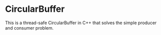 # CircularBuffer

This is a thread-safe CircularBuffer in C++ that solves the simple producer and consumer problem.
